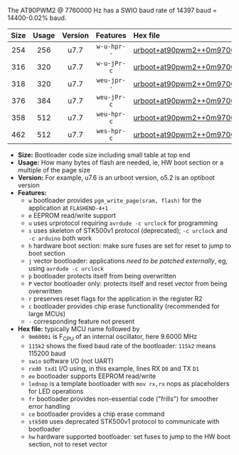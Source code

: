 The AT90PWM2 @ 7760000 Hz has a SWIO baud rate of 14397 baud = 14400-0.02% baud.

|Size|Usage|Version|Features|Hex file|
|:-:|:-:|:-:|:-:|:--|
|254|256|u7.7|`w-u-hpr--`|[urboot+at90pwm2++0m9700i++++1k8_swio_rxd4_txd3_lednop_hw.hex](https://raw.githubusercontent.com/stefanrueger/urboot.hex/main/mcus/at90pwm2/internal_oscillator/fint++0m9700_Hz/br++++1k8_bps/urboot+at90pwm2++0m9700i++++1k8_swio_rxd4_txd3_lednop_hw.hex)|
|316|320|u7.7|`w-u-jPr-c`|[urboot+at90pwm2++0m9700i++++1k8_swio_rxd4_txd3_lednop_fr_ce.hex](https://raw.githubusercontent.com/stefanrueger/urboot.hex/main/mcus/at90pwm2/internal_oscillator/fint++0m9700_Hz/br++++1k8_bps/urboot+at90pwm2++0m9700i++++1k8_swio_rxd4_txd3_lednop_fr_ce.hex)|
|318|320|u7.7|`weu-jpr--`|[urboot+at90pwm2++0m9700i++++1k8_swio_rxd4_txd3_ee_lednop.hex](https://raw.githubusercontent.com/stefanrueger/urboot.hex/main/mcus/at90pwm2/internal_oscillator/fint++0m9700_Hz/br++++1k8_bps/urboot+at90pwm2++0m9700i++++1k8_swio_rxd4_txd3_ee_lednop.hex)|
|376|384|u7.7|`weu-jPr-c`|[urboot+at90pwm2++0m9700i++++1k8_swio_rxd4_txd3_ee_lednop_fr_ce.hex](https://raw.githubusercontent.com/stefanrueger/urboot.hex/main/mcus/at90pwm2/internal_oscillator/fint++0m9700_Hz/br++++1k8_bps/urboot+at90pwm2++0m9700i++++1k8_swio_rxd4_txd3_ee_lednop_fr_ce.hex)|
|358|512|u7.7|`weu-hpr-c`|[urboot+at90pwm2++0m9700i++++1k8_swio_rxd4_txd3_ee_lednop_fr_ce_hw.hex](https://raw.githubusercontent.com/stefanrueger/urboot.hex/main/mcus/at90pwm2/internal_oscillator/fint++0m9700_Hz/br++++1k8_bps/urboot+at90pwm2++0m9700i++++1k8_swio_rxd4_txd3_ee_lednop_fr_ce_hw.hex)|
|462|512|u7.7|`wes-hpr-c`|[urboot+at90pwm2++0m9700i++++1k8_swio_rxd4_txd3_ee_lednop_fr_ce_stk500_hw.hex](https://raw.githubusercontent.com/stefanrueger/urboot.hex/main/mcus/at90pwm2/internal_oscillator/fint++0m9700_Hz/br++++1k8_bps/urboot+at90pwm2++0m9700i++++1k8_swio_rxd4_txd3_ee_lednop_fr_ce_stk500_hw.hex)|

- **Size:** Bootloader code size including small table at top end
- **Usage:** How many bytes of flash are needed, ie, HW boot section or a multiple of the page size
- **Version:** For example, u7.6 is an urboot version, o5.2 is an optiboot version
- **Features:**
  + `w` bootloader provides `pgm_write_page(sram, flash)` for the application at `FLASHEND-4+1`
  + `e` EEPROM read/write support
  + `u` uses urprotocol requiring `avrdude -c urclock` for programming
  + `s` uses skeleton of STK500v1 protocol (deprecated); `-c urclock` and `-c arduino` both work
  + `h` hardware boot section: make sure fuses are set for reset to jump to boot section
  + `j` vector bootloader: applications *need to be patched externally*, eg, using `avrdude -c urclock`
  + `p` bootloader protects itself from being overwritten
  + `P` vector bootloader only: protects itself and reset vector from being overwritten
  + `r` preserves reset flags for the application in the register R2
  + `c` bootloader provides chip erase functionality (recommended for large MCUs)
  + `-` corresponding feature not present
- **Hex file:** typically MCU name followed by
  + `9m6000i` is F<sub>CPU</sub> of an internal oscillator, here 9.6000 MHz
  + `115k2` shows the fixed baud rate of the bootloader: `115k2` means 115200 baud
  + `swio` software I/O (not UART)
  + `rxd0 txd1` I/O using, in this example, lines RX `D0` and TX `D1`
  + `ee` bootloader supports EEPROM read/write
  + `lednop` is a template bootloader with `mov rx,rx` nops as placeholders for LED operations
  + `fr` bootloader provides non-essential code ("frills") for smoother error handling
  + `ce` bootloader provides a chip erase command
  + `stk500` uses deprecated STK500v1 protocol to communicate with bootloader
  + `hw` hardware supported bootloader: set fuses to jump to the HW boot section, not to reset vector
